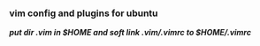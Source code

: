 ### vim config and plugins for ubuntu

___put dir .vim in $HOME and soft link .vim/.vimrc to $HOME/.vimrc___
